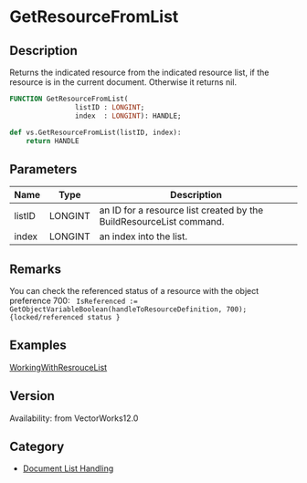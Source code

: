 # GetResourceFromList

## Description
Returns the indicated resource from the indicated resource list, if the resource is in the current document.  Otherwise it returns nil.

```pascal
FUNCTION GetResourceFromList(
				listID : LONGINT;
				index  : LONGINT): HANDLE;
```

```python
def vs.GetResourceFromList(listID, index):
    return HANDLE
```

## Parameters
|Name|Type|Description|
|---|---|---|
|listID|LONGINT|an ID for a resource list created by the BuildResourceList command.|
|index|LONGINT|an index into the list.|

## Remarks
You can check the referenced status of a resource with the object preference 700:
<code lang="pas">
IsReferenced := GetObjectVariableBoolean(handleToResourceDefinition, 700);
{locked/referenced status }
</code>

## Examples
[WorkingWithResrouceList](examples/WorkingWithResrouceList.md)

## Version
Availability: from VectorWorks12.0

## Category
* [Document List Handling](../Categories/Document%20List%20Handling.md)
